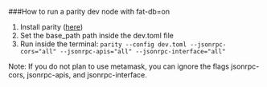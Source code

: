 ###How to run a parity dev node with fat-db=on

1. Install parity ([here](https://wiki.parity.io/Setup))
1. Set the base_path path inside the dev.toml file
2. Run inside the terminal:
`parity --config dev.toml --jsonrpc-cors="all" --jsonrpc-apis="all" --jsonrpc-interface="all"`

Note: If you do not plan to use metamask, you can ignore the flags jsonrpc-cors, jsonrpc-apis, and jsonrpc-interface.
